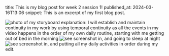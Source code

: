 
title: This is my blog post for week 2 session 1!
published_at: 2024-03-16T13:06
snippet: This is an excerpt of my first blog post.

![photo of my storyboard](/w01s1/storyboard_final.png)
explanation: I will establish and maintain continuity in my work by using temporal continuity as all the events in my video happens in the order of my own daily routine, starting with me getting out of bed in the morning ![see screenshot in](/w01s1/gettingoutofbed.png), and going to sleep at night ![see screenshot in](/w01s1/goingtosleep.png), and putting all my daily activities in order during my edit. 
